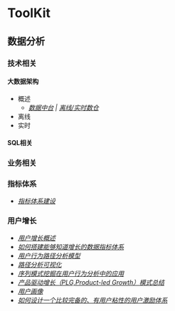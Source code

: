 
# ToolKit


## 数据分析

### 技术相关
#### 大数据架构
- 概述
  - *[数据中台](https://zhuanlan.zhihu.com/p/386350937)    |    [离线/实时数仓](https://mp.weixin.qq.com/s/CKGCFBxA15qSAI3vPwQyCw)*
- 离线
- 实时
#### SQL相关


### 业务相关

### 指标体系
- *[指标体系建设](https://mp.weixin.qq.com/s/xTnk3r5sDsoOJVsy4h35ZA)*

### 用户增长
- *[用户增长概述](https://zhuanlan.zhihu.com/p/353255352)*
- *[如何搭建能够知道增长的数据指标体系](https://zhuanlan.zhihu.com/p/156843026)*
- *[用户行为路径分析模型](https://mp.weixin.qq.com/s/FqehNCf2NOTEONjCACa-3w)*
- *[路径分析可视化](https://mp.weixin.qq.com/s/HZvDVo6ytUtDcOHvaZMSsg)*
- *[序列模式挖掘在用户行为分析中的应用](https://zhuanlan.zhihu.com/p/90899635)*
- *[产品驱动增长（PLG,Product-led Growth）模式总结](https://zhuanlan.zhihu.com/p/441151041)*
- *[用户画像](https://zhuanlan.zhihu.com/p/140104236)*
- *[如何设计一个比较完备的、有用户粘性的用户激励体系](https://www.zhihu.com/question/19575650/answer/52316347)*


